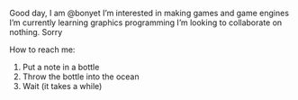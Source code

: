 Good day, I am @bonyet
I’m interested in making games and game engines
I’m currently learning graphics programming
I’m looking to collaborate on nothing. Sorry

How to reach me:
  1. Put a note in a bottle
  2. Throw the bottle into the ocean
  3. Wait (it takes a while)
